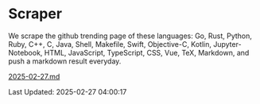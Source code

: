 # Scraper

We scrape the github trending page of these languages: Go, Rust, Python, Ruby, C++, C, Java, Shell, Makefile, Swift, Objective-C, Kotlin, Jupyter-Notebook, HTML, JavaScript, TypeScript, CSS, Vue, TeX, Markdown, and push a markdown result everyday.

[2025-02-27.md](https://github.com/yangwenmai/github-trending-backup/blob/master/2025-02-27.md)

Last Updated: 2025-02-27 04:00:17